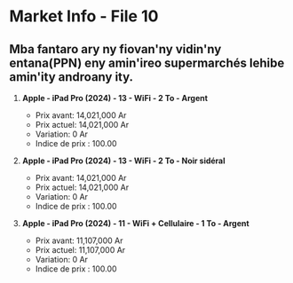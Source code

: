 # Market Info - File 10

## Mba fantaro ary ny fiovan'ny vidin'ny entana(PPN) eny amin'ireo supermarchés lehibe amin'ity androany ity.

1. **Apple - iPad Pro (2024) - 13 - WiFi - 2 To - Argent**
   - Prix avant: 14,021,000 Ar
   - Prix actuel: 14,021,000 Ar
   - Variation: 0 Ar
   - Indice de prix : 100.00

2. **Apple - iPad Pro (2024) - 13 - WiFi - 2 To - Noir sidéral**
   - Prix avant: 14,021,000 Ar
   - Prix actuel: 14,021,000 Ar
   - Variation: 0 Ar
   - Indice de prix : 100.00

3. **Apple - iPad Pro (2024) - 11 - WiFi + Cellulaire - 1 To - Argent**
   - Prix avant: 11,107,000 Ar
   - Prix actuel: 11,107,000 Ar
   - Variation: 0 Ar
   - Indice de prix : 100.00

